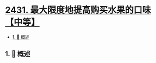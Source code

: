 # [2431. 最大限度地提高购买水果的口味【中等】](https://github.com/Tdahuyou/TNotes.leetcode/tree/main/notes/2431.%20%E6%9C%80%E5%A4%A7%E9%99%90%E5%BA%A6%E5%9C%B0%E6%8F%90%E9%AB%98%E8%B4%AD%E4%B9%B0%E6%B0%B4%E6%9E%9C%E7%9A%84%E5%8F%A3%E5%91%B3%E3%80%90%E4%B8%AD%E7%AD%89%E3%80%91)

<!-- region:toc -->

- [1. 📝 概述](#1--概述)

<!-- endregion:toc -->

## 1. 📝 概述
